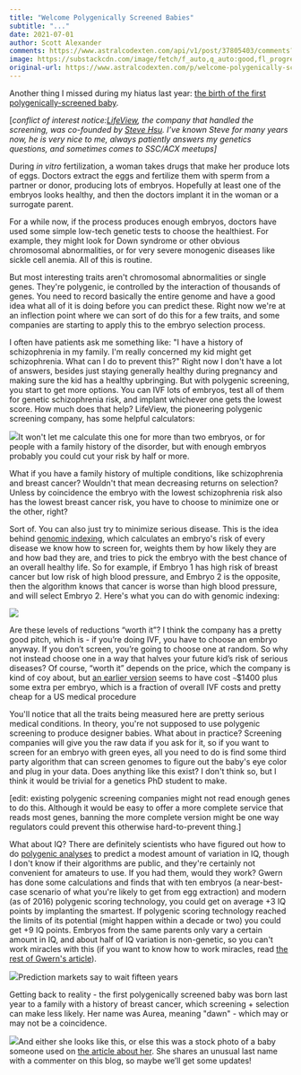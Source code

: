 ```yaml
---
title: "Welcome Polygenically Screened Babies"
subtitle: "..."
date: 2021-07-01
author: Scott Alexander
comments: https://www.astralcodexten.com/api/v1/post/37805403/comments?&all_comments=true
image: https://substackcdn.com/image/fetch/f_auto,q_auto:good,fl_progressive:steep/https%3A%2F%2Fbucketeer-e05bbc84-baa3-437e-9518-adb32be77984.s3.amazonaws.com%2Fpublic%2Fimages%2F9325332e-1240-42be-83cf-1b9b6ec1c25a_915x840.png
original-url: https://www.astralcodexten.com/p/welcome-polygenically-screened-babies
---
```

Another thing I missed during my hiatus last year: [the birth of the first polygenically-screened baby](https://www.ivfbabble.com/on-the-40th-anniversary-of-the-first-ivf-in-the-usa-the-first-baby-elizabeth-jordan-carr-looks-at-how-science-today-has-produced-a-new-world-first-baby-aurea/).

[_conflict of interest notice:[LifeView](https://www.lifeview.com/), the company that handled the screening, was co-founded by [Steve Hsu](https://infoproc.blogspot.com/). I’ve known Steve for many years now, he is very nice to me, always patiently answers my genetics questions, and sometimes comes to SSC/ACX meetups]_

During _in vitro_ fertilization, a woman takes drugs that make her produce lots of eggs. Doctors extract the eggs and fertilize them with sperm from a partner or donor, producing lots of embryos. Hopefully at least one of the embryos looks healthy, and then the doctors implant it in the woman or a surrogate parent.

For a while now, if the process produces enough embryos, doctors have used some simple low-tech genetic tests to choose the healthiest. For example, they might look for Down syndrome or other obvious chromosomal abnormalities, or for very severe monogenic diseases like sickle cell anemia. All of this is routine.

But most interesting traits aren't chromosomal abnormalities or single genes. They're polygenic, ie controlled by the interaction of thousands of genes. You need to record basically the entire genome and have a good idea what all of it is doing before you can predict these. Right now we're at an inflection point where we can sort of do this for a few traits, and some companies are starting to apply this to the embryo selection process.

I often have patients ask me something like: "I have a history of schizophrenia in my family. I'm really concerned my kid might get schizophrenia. What can I do to prevent this?" Right now I don't have a lot of answers, besides just staying generally healthy during pregnancy and making sure the kid has a healthy upbringing. But with polygenic screening, you start to get more options. You can IVF lots of embryos, test all of them for genetic schizophrenia risk, and implant whichever one gets the lowest score. How much does that help? LifeView, the pioneering polygenic screening company, has some helpful calculators:

[![](https://substackcdn.com/image/fetch/w_1456,c_limit,f_auto,q_auto:good,fl_progressive:steep/https%3A%2F%2Fbucketeer-e05bbc84-baa3-437e-9518-adb32be77984.s3.amazonaws.com%2Fpublic%2Fimages%2F9325332e-1240-42be-83cf-1b9b6ec1c25a_915x840.png)](https://substackcdn.com/image/fetch/f_auto,q_auto:good,fl_progressive:steep/https%3A%2F%2Fbucketeer-e05bbc84-baa3-437e-9518-adb32be77984.s3.amazonaws.com%2Fpublic%2Fimages%2F9325332e-1240-42be-83cf-1b9b6ec1c25a_915x840.png)It won't let me calculate this one for more than two embryos, or for people with a family history of the disorder, but with enough embryos probably you could cut your risk by half or more.

What if you have a family history of multiple conditions, like schizophrenia and breast cancer? Wouldn't that mean decreasing returns on selection? Unless by coincidence the embryo with the lowest schizophrenia risk also has the lowest breast cancer risk, you have to choose to minimize one or the other, right?

Sort of. You can also just try to minimize serious disease. This is the idea behind [genomic indexing](https://www.mdpi.com/2073-4425/11/6/648/htm), which calculates an embryo's risk of every disease we know how to screen for, weights them by how likely they are and how bad they are, and tries to pick the embryo with the best chance of an overall healthy life. So for example, if Embryo 1 has high risk of breast cancer but low risk of high blood pressure, and Embryo 2 is the opposite, then the algorithm knows that cancer is worse than high blood pressure, and will select Embryo 2. Here's what you can do with genomic indexing:

[![](https://substackcdn.com/image/fetch/w_1456,c_limit,f_auto,q_auto:good,fl_progressive:steep/https%3A%2F%2Fbucketeer-e05bbc84-baa3-437e-9518-adb32be77984.s3.amazonaws.com%2Fpublic%2Fimages%2F56746c16-0ee9-4620-9563-2acc0ab1245d_754x909.png)](https://substackcdn.com/image/fetch/f_auto,q_auto:good,fl_progressive:steep/https%3A%2F%2Fbucketeer-e05bbc84-baa3-437e-9518-adb32be77984.s3.amazonaws.com%2Fpublic%2Fimages%2F56746c16-0ee9-4620-9563-2acc0ab1245d_754x909.png)

Are these levels of reductions “worth it”? I think the company has a pretty good pitch, which is - if you’re doing IVF, you have to choose an embryo anyway. If you don’t screen, you’re going to choose one at random. So why not instead choose one in a way that halves your future kid’s risk of serious diseases? Of course, “worth it” depends on the price, which the company is kind of coy about, but [an earlier version](https://www.genomeweb.com/sequencing/genomic-prediction-raises-45m#.YM7qArBlBaQ) seems to have cost `~`$1400 plus some extra per embryo, which is a fraction of overall IVF costs and pretty cheap for a US medical procedure

You'll notice that all the traits being measured here are pretty serious medical conditions. In theory, you're not supposed to use polygenic screening to produce designer babies. What about in practice? Screening companies will give you the raw data if you ask for it, so if you want to screen for an embryo with green eyes, all you need to do is find some third party algorithm that can screen genomes to figure out the baby's eye color and plug in your data. Does anything like this exist? I don't think so, but I think it would be trivial for a genetics PhD student to make.

[edit: existing polygenic screening companies might not read enough genes to do this. Although it would be easy to offer a more complete service that reads most genes, banning the more complete version might be one way regulators could prevent this otherwise hard-to-prevent thing.]

What about IQ? There are definitely scientists who have figured out how to do [polygenic analyses](https://www.nature.com/articles/s41588-018-0147-3) to predict a modest amount of variation in IQ, though I don't know if their algorithms are public, and they're certainly not convenient for amateurs to use. If you had them, would they work? Gwern has done some calculations and finds that with ten embryos (a near-best-case scenario of what you're likely to get from egg extraction) and modern (as of 2016) polygenic scoring technology, you could get on average +3 IQ points by implanting the smartest. If polygenic scoring technology reached the limits of its potential (might happen within a decade or two) you could get +9 IQ points. Embryos from the same parents only vary a certain amount in IQ, and about half of IQ variation is non-genetic, so you can't work miracles with this (if you want to know how to work miracles, read [the rest of Gwern's article](https://www.gwern.net/Embryo-selection)).

[![](https://substackcdn.com/image/fetch/w_1456,c_limit,f_auto,q_auto:good,fl_progressive:steep/https%3A%2F%2Fbucketeer-e05bbc84-baa3-437e-9518-adb32be77984.s3.amazonaws.com%2Fpublic%2Fimages%2F7e7d5dee-c526-4ab8-aa66-3642b162c95f_980x775.png)](https://substackcdn.com/image/fetch/f_auto,q_auto:good,fl_progressive:steep/https%3A%2F%2Fbucketeer-e05bbc84-baa3-437e-9518-adb32be77984.s3.amazonaws.com%2Fpublic%2Fimages%2F7e7d5dee-c526-4ab8-aa66-3642b162c95f_980x775.png)Prediction markets say to wait fifteen years

Getting back to reality - the first polygenically screened baby was born last year to a family with a history of breast cancer, which screening + selection can make less likely. Her name was Aurea, meaning "dawn" - which may or may not be a coincidence.

[![](https://substackcdn.com/image/fetch/w_1456,c_limit,f_auto,q_auto:good,fl_progressive:steep/https%3A%2F%2Fbucketeer-e05bbc84-baa3-437e-9518-adb32be77984.s3.amazonaws.com%2Fpublic%2Fimages%2F9d704a45-7807-4e82-9235-56b48ac118f9_716x445.png)](https://substackcdn.com/image/fetch/f_auto,q_auto:good,fl_progressive:steep/https%3A%2F%2Fbucketeer-e05bbc84-baa3-437e-9518-adb32be77984.s3.amazonaws.com%2Fpublic%2Fimages%2F9d704a45-7807-4e82-9235-56b48ac118f9_716x445.png)And either she looks like this, or else this was a stock photo of a baby someone used on [the article about her](https://www.ivfbabble.com/on-the-40th-anniversary-of-the-first-ivf-in-the-usa-the-first-baby-elizabeth-jordan-carr-looks-at-how-science-today-has-produced-a-new-world-first-baby-aurea/). She shares an unusual last name with a commenter on this blog, so maybe we’ll get some updates!
